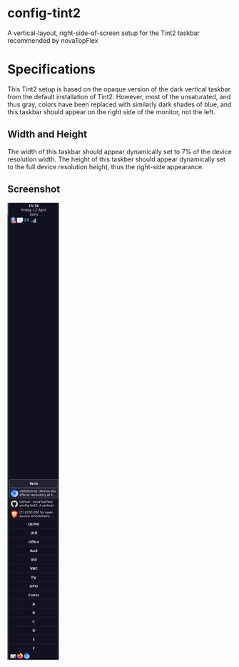 # config-tint2
A vertical-layout, right-side-of-screen setup for the Tint2 taskbar recommended by novaTopFlex
# Specifications
This Tint2 setup is based on the opaque version of the dark vertical taskbar from the default installation of Tint2. However, most of the unsaturated, and thus gray, colors have been replaced with similarly dark shades of blue, and this taskbar should appear on the right side of the monitor, not the left.
## Width and Height
The width of this taskbar should appear dynamically set to 7% of the device resolution width. The height of this taskber should appear dynamically set to the full device resolution height, thus the right-side appearance.
## Screenshot
![tint2conf](tint2conf.png)
